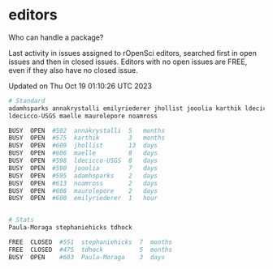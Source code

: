 # editors

Who can handle a package?

Last activity in issues assigned to rOpenSci editors, searched first in open
issues and then in closed issues. Editors with no open issues are FREE, even if
they also have no closed issue.


Updated on Thu Oct 19 01:10:26 UTC 2023

```bash
# Standard
adamhsparks annakrystalli emilyriederer jhollist jooolia karthik ldecicco
ldecicco-USGS maelle maurolepore noamross

BUSY  OPEN  #502  annakrystalli  5   months
BUSY  OPEN  #575  karthik        3   months
BUSY  OPEN  #609  jhollist       13  days
BUSY  OPEN  #606  maelle         8   days
BUSY  OPEN  #598  ldecicco-USGS  8   days
BUSY  OPEN  #590  jooolia        7   days
BUSY  OPEN  #595  adamhsparks    2   days
BUSY  OPEN  #613  noamross       2   days
BUSY  OPEN  #608  maurolepore    2   days
BUSY  OPEN  #600  emilyriederer  1   hour


# Stats
Paula-Moraga stephaniehicks tdhock

FREE  CLOSED  #551  stephaniehicks  7  months
FREE  CLOSED  #475  tdhock          5  months
BUSY  OPEN    #603  Paula-Moraga    3  days
```
